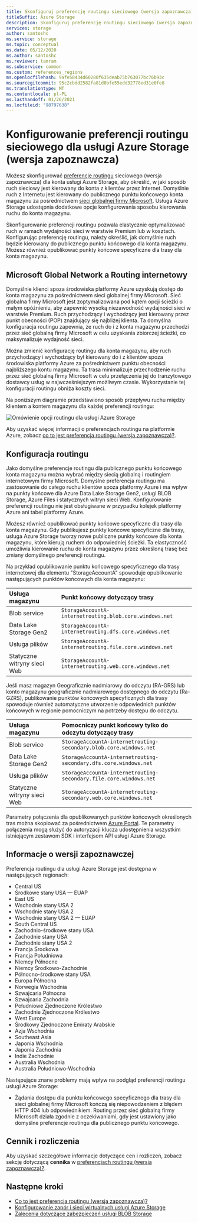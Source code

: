 ```yaml
---
title: Skonfiguruj preferencję routingu sieciowego (wersja zapoznawcza)
titleSuffix: Azure Storage
description: Skonfiguruj preferencję routingu sieciowego (wersja zapoznawcza) dla konta usługi Azure Storage, aby określić sposób kierowania ruchu sieciowego do konta z klientów przez Internet.
services: storage
author: santoshc
ms.service: storage
ms.topic: conceptual
ms.date: 05/12/2020
ms.author: santoshc
ms.reviewer: tamram
ms.subservice: common
ms.custom: references_regions
ms.openlocfilehash: 9afe58434d60280f635deab75b763077bc76b93c
ms.sourcegitcommit: 95c2cbdd2582fa81d0bfe55edd32778ed31e0fe8
ms.translationtype: MT
ms.contentlocale: pl-PL
ms.lasthandoff: 01/26/2021
ms.locfileid: "98797638"
---
```

# <a name="configure-network-routing-preference-for-azure-storage-preview"></a>Konfigurowanie preferencji routingu sieciowego dla usługi Azure Storage (wersja zapoznawcza)

Możesz skonfigurować [preferencję routingu](../../virtual-network/routing-preference-overview.md) sieciowego (wersja zapoznawcza) dla konta usługi Azure Storage, aby określić, w jaki sposób ruch sieciowy jest kierowany do konta z klientów przez Internet. Domyślnie ruch z Internetu jest kierowany do publicznego punktu końcowego konta magazynu za pośrednictwem [sieci globalnej firmy Microsoft](../../networking/microsoft-global-network.md). Usługa Azure Storage udostępnia dodatkowe opcje konfigurowania sposobu kierowania ruchu do konta magazynu.

Skonfigurowanie preferencji routingu pozwala elastycznie optymalizować ruch w ramach wydajności sieci w warstwie Premium lub w kosztach. Konfigurując preferencję routingu, należy określić, jak domyślnie ruch będzie kierowany do publicznego punktu końcowego dla konta magazynu. Możesz również opublikować punkty końcowe specyficzne dla trasy dla konta magazynu.

## <a name="microsoft-global-network-versus-internet-routing"></a>Microsoft Global Network a Routing internetowy

Domyślnie klienci spoza środowiska platformy Azure uzyskują dostęp do konta magazynu za pośrednictwem sieci globalnej firmy Microsoft. Sieć globalna firmy Microsoft jest zoptymalizowana pod kątem opcji ścieżki o małym opóźnieniu, aby zapewnić wysoką niezawodność wydajności sieci w warstwie Premium. Ruch przychodzący i wychodzący jest kierowany przez punkt obecności (POP) znajdujący się najbliżej klienta. Ta domyślna konfiguracja routingu zapewnia, że ruch do i z konta magazynu przechodzi przez sieć globalną firmy Microsoft w celu uzyskania zbiorczej ścieżki, co maksymalizuje wydajność sieci.

Można zmienić konfigurację routingu dla konta magazynu, aby ruch przychodzący i wychodzący był kierowany do i z klientów spoza środowiska platformy Azure za pośrednictwem punktu obecności najbliższego kontu magazynu. Ta trasa minimalizuje przechodzenie ruchu przez sieć globalną firmy Microsoft w celu przełączenia jej do tranzytowego dostawcy usług w najwcześniejszym możliwym czasie. Wykorzystanie tej konfiguracji routingu obniża koszty sieci.

Na poniższym diagramie przedstawiono sposób przepływu ruchu między klientem a kontem magazynu dla każdej preferencji routingu:

![Omówienie opcji routingu dla usługi Azure Storage](media/network-routing-preference/routing-options-diagram.png)

Aby uzyskać więcej informacji o preferencjach routingu na platformie Azure, zobacz [co to jest preferencja routingu (wersja zapoznawcza)?](../../virtual-network/routing-preference-overview.md).

## <a name="routing-configuration"></a>Konfiguracja routingu

Jako domyślne preferencje routingu dla publicznego punktu końcowego konta magazynu można wybrać między siecią globalną i routingiem internetowym firmy Microsoft. Domyślne preferencja routingu ma zastosowanie do całego ruchu klientów spoza platformy Azure i ma wpływ na punkty końcowe dla Azure Data Lake Storage Gen2, usługi BLOB Storage, Azure Files i statycznych witryn sieci Web. Konfigurowanie preferencji routingu nie jest obsługiwane w przypadku kolejek platformy Azure ani tabel platformy Azure.

Możesz również opublikować punkty końcowe specyficzne dla trasy dla konta magazynu. Gdy publikujesz punkty końcowe specyficzne dla trasy, usługa Azure Storage tworzy nowe publiczne punkty końcowe dla konta magazynu, które kierują ruchem do odpowiedniej ścieżki. Ta elastyczność umożliwia kierowanie ruchu do konta magazynu przez określoną trasę bez zmiany domyślnego preferencji routingu.

Na przykład opublikowanie punktu końcowego specyficznego dla trasy internetowej dla elementu "StorageAccountA" spowoduje opublikowanie następujących punktów końcowych dla konta magazynu:

| Usługa magazynu        | Punkt końcowy dotyczący trasy                                  |
| :--------------------- | :------------------------------------------------------- |
| Blob service           | `StorageAccountA-internetrouting.blob.core.windows.net`  |
| Data Lake Storage Gen2 | `StorageAccountA-internetrouting.dfs.core.windows.net`   |
| Usługa plików           | `StorageAccountA-internetrouting.file.core.windows.net`  |
| Statyczne witryny sieci Web        | `StorageAccountA-internetrouting.web.core.windows.net`   |

Jeśli masz magazyn Geograficznie nadmiarowy do odczytu (RA-GRS) lub konto magazynu geograficznie nadmiarowego dostępnego do odczytu (Ra-GZRS), publikowanie punktów końcowych specyficznych dla trasy spowoduje również automatyczne utworzenie odpowiednich punktów końcowych w regionie pomocniczym na potrzeby dostępu do odczytu.

| Usługa magazynu        | Pomocniczy punkt końcowy tylko do odczytu dotyczący trasy                        |
| :--------------------- | :----------------------------------------------------------------- |
| Blob service           | `StorageAccountA-internetrouting-secondary.blob.core.windows.net`  |
| Data Lake Storage Gen2 | `StorageAccountA-internetrouting-secondary.dfs.core.windows.net`   |
| Usługa plików           | `StorageAccountA-internetrouting-secondary.file.core.windows.net`  |
| Statyczne witryny sieci Web        | `StorageAccountA-internetrouting-secondary.web.core.windows.net`   |

Parametry połączenia dla opublikowanych punktów końcowych określonych tras można skopiować za pośrednictwem [Azure Portal](https://portal.azure.com). Te parametry połączenia mogą służyć do autoryzacji klucza udostępnienia wszystkim istniejącym zestawom SDK i interfejsom API usługi Azure Storage.

## <a name="about-the-preview"></a>Informacje o wersji zapoznawczej

Preferencja routingu dla usługi Azure Storage jest dostępna w następujących regionach:

- Central US 
- Środkowe stany USA — EUAP
- East US 
- Wschodnie stany USA 2
- Wschodnie stany USA 2 
- Wschodnie stany USA 2 — EUAP
- South Central US
- Zachodnio-środkowe stany USA
- Zachodnie stany USA 
- Zachodnie stany USA 2 
- Francja Środkowa 
- Francja Południowa 
- Niemcy Północne 
- Niemcy Środkowo-Zachodnie 
- Północno-środkowe stany USA
- Europa Północna 
- Norwegia Wschodnia 
- Szwajcaria Północna
- Szwajcaria Zachodnia
- Południowe Zjednoczone Królestwo 
- Zachodnie Zjednoczone Królestwo 
- West Europe 
- Środkowy Zjednoczone Emiraty Arabskie
- Azja Wschodnia 
- Southeast Asia 
- Japonia Wschodnia 
- Japonia Zachodnia 
- Indie Zachodnie
- Australia Wschodnia 
- Australia Południowo-Wschodnia 

Następujące znane problemy mają wpływ na podgląd preferencji routingu usługi Azure Storage:

- Żądania dostępu dla punktu końcowego specyficznego dla trasy dla sieci globalnej firmy Microsoft kończą się niepowodzeniem z błędem HTTP 404 lub odpowiednikiem. Routing przez sieć globalną firmy Microsoft działa zgodnie z oczekiwaniami, gdy jest ustawiony jako domyślne preferencje routingu dla publicznego punktu końcowego.

## <a name="pricing-and-billing"></a>Cennik i rozliczenia

Aby uzyskać szczegółowe informacje dotyczące cen i rozliczeń, zobacz sekcję dotyczącą **cennika** w [preferencjach routingu (wersja zapoznawcza)?](../../virtual-network/routing-preference-overview.md#pricing).

## <a name="next-steps"></a>Następne kroki

- [Co to jest preferencja routingu (wersja zapoznawcza)?](../../virtual-network/routing-preference-overview.md)
- [Konfigurowanie zapór i sieci wirtualnych usługi Azure Storage](storage-network-security.md)
- [Zalecenia dotyczące zabezpieczeń usługi BLOB Storage](../blobs/security-recommendations.md)
